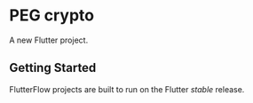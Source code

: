 # PEG crypto

A new Flutter project.

## Getting Started

FlutterFlow projects are built to run on the Flutter _stable_ release.
